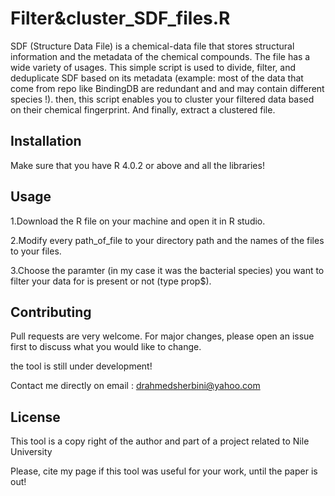 # Filter&cluster_SDF_files.R

SDF (Structure Data File) is a chemical-data file that stores structural information and the metadata of the chemical compounds. The file has a wide variety of usages. This simple script is used to divide, filter, and deduplicate SDF based on its metadata (example: most of the data that come from repo like BindingDB are redundant and and may contain different species !). then, this script enables you to cluster your filtered data based on their chemical fingerprint. And finally, extract a clustered file.

## Installation

Make sure that you have R 4.0.2 or above and all the libraries!


## Usage
1.Download the R file on your machine and open it in R studio.


2.Modify every path_of_file to your directory path and the names of the files to your files.


3.Choose the paramter (in my case it was the bacterial species) you want to filter your data for is present or not (type prop$).


## Contributing
Pull requests are very welcome. For major changes, please open an issue first to discuss what you would like to change.

the tool is still under development!

Contact me directly on email : drahmedsherbini@yahoo.com


## License
This tool is a copy right of the author and part of a project related to Nile University

Please, cite my page if this tool was useful for your work, until the paper is out!

